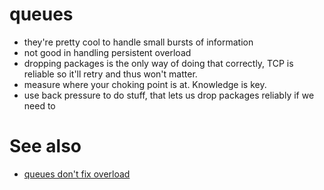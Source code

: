 # queues

- they're pretty cool to handle small bursts of information
- not good in handling persistent overload
- dropping packages is the only way of doing that correctly, TCP is reliable
so it'll retry and thus won't matter.
- measure where your choking point is at. Knowledge is key.
- use back pressure to do stuff, that lets us drop packages reliably if we need
to

# See also
- [queues don't fix overload](http://ferd.ca/queues-don-t-fix-overload.html)
